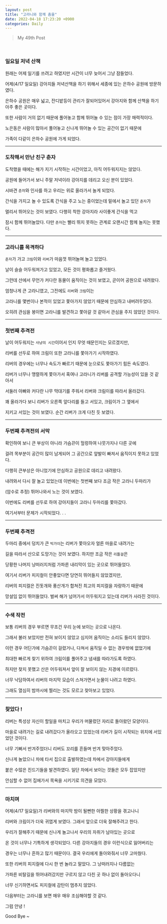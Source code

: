 ```yaml
---
layout: post
title: "고라니와 함께 춤을"
date: 2022-04-18 17:23:20 +0900
categories: Daily
---
```


> My 49th Post

<br>

### 일요일 저녁 산책

원래는 어제 일기를 쓰려고 하였지만 시간이 너무 늦어서 그냥 잠들었다.

어제(4/17 일요일) 강아지들 저녁산책을 하기 위해서 세종에 있는 은하수 공원에 방문하였다.

은하수 공원은 매우 넓고, 잔디밭등이 관리가 잘되어있어서 강아지와 함께 산책을 하기 아주 좋은 곳이다.

또한 사람이 거의 없기 때문에 풀어놓고 함께 뛰어놀 수 있는 점이 가장 매력적이다.

노은동은 사람이 많아서 풀어놓고 신나게 뛰어놀 수 있는 공간이 없기 때문에

가족이 다같이 은하수 공원에 가게 되었다.

---

### 도착해서 만난 친구 춘자

도착했을 때에는 해가 지기 시작하는 시간이었고, 아직 어두워지지는 않았다.

공원에 들어가서 보니 주말 저녁이라 강아지를 데리고 오신 분이 있었다.

시바견 `춘자`와 인사를 하고 우리는 위로 올라가서 놀게 되었다.

간식을 가지고 놀 수 있도록 간식을 주고 노는 중이었는데 밑에서 놀고 있던 `춘자`가

멀리서 뛰어오는 것이 보였다. 다행히 착한 강아지라 사이좋게 간식을 먹고

잠시 함께 뛰어놀았다. 다만 `춘자`는 빨리 뛰지 못하는 관계로 오랜시간 함께 놀지는 못했다.

---

### 고라니를 목격하다

`춘자`가 가고 `크림`이와 `리버`가 마음껏 뛰어놀며 놀고 있었다.

날이 슬슬 어두워져가고 있었고, 모든 것이 평화롭고 즐거웠다.

그런데 산에서 무언가 커다란 동물이 움직이는 것이 보였고, 곧이어 공원으로 내려왔다.

엄청나게 큰 고라니였고, 그전에도 `리버`와 `크림`이는

고라니를 몇번이나 본적이 있었고 쫓아가지 않았기 때문에 안심하고 내버려두었다.

오히려 관심을 봉이면 고라니를 발견하고 쫓아갈 것 같아서 관심을 주지 않았던 것이다.

---

### 첫번째 추격전

날이 어두워지는 `사냥의 시간`이어서 인지 무엇 때문인지는 모르겠지만,

리버를 선두로 하여 크림이 또한 고라니를 쫓아가기 시작하였다.

리버의 경우에는 너무나 속도가 빠르기 때문에 눈으로도 쫓아가기 힘든 속도였다.

리버가 너무나 맹렬하게 쫓아가서 혹여나 고라니가 리버를 공격할 가능성이 있을 것 같아서

서둘러 아빠와 커다란 나무 막대기를 주워서 리버와 크림이를 따라서 올라갔다.

꽤 올라가다 보니 리버가 오른쪽 앞다리를 들고 서있고, 크림이가 그 옆에서

지키고 서있는 것이 보였다. 순간 리버가 크게 다친 듯 보였다.

---

### 두번째 추격전의 서막

확인하여 보니 큰 부상이 아니라 가슴끈이 헐렁하여 나뭇가지나 다른 곳에

걸려 목부분이 공간이 많이 남게되어 그 공간으로 앞발이 빠져서 움직이지 못하고 있었다.

다행히 큰부상은 아니었기에 안심하고 공원으로 데리고 내려왔다.

내려와서 다시 잘 놀고 있었는데 이번에는 첫번째 보다 조금 작은 고라니 두마리가

(암수로 추정) 뛰어나와서 노는 것이 보였다.

이번에도 리버를 선두로 하여 강아지들이 고라니 두마리를 쫓아갔다.

여기서부터 문제가 시작되었다. . .

---

### 두번째 추격전

두마리 중에서 덩치가 큰 `빅가이`는 리버가 쫓아오자 얼른 마을로 내려가는

길을 따라서 산으로 도망가는 것이 보였다. 하지만 조금 작은 `리틀걸`은

당황한 나머지 낭떠러지처럼 가파른 내리막이 있는 곳으로 뛰어들었다.

여기서 리버가 피지컬이 안좋았다면 당연히 뛰어들지 않았겠지만,

리버의 피지컬은 진돗개와 풍산개가 합쳐진 최고의 피지컬을 자랑하기 때문에

망설임 없이 뛰어들었다. 벌써 해가 넘어가서 어두워지고 있는데 리버가 사라진 것이다.

---

### 수색 작전

보통 리버의 경우 부르면 무조건 우리 눈에 보이는 곳으로 나온다.

그래서 불러 보았지만 전혀 보이지 않았고 심지어 움직이는 소리도 들리지 않았다.

이런 경우 어딘가에 가슴끈이 걸렸거나, 다쳐서 움직일 수 없는 경우밖에 없었기에

최대한 빠르게 찾기 위하여 크림이를 풀어주고 냄새를 따라가도록 하였다.

하지만 찾지 못했고 산은 어두워져서 앞이 잘 보이지 않는 지경에 이르렀다.

너무 낙담하여서 리버의 마지막 모습이 스쳐가면서 눈물이 나려고 하였다.

그래도 열심히 밤까시에 찔리는 것도 모르고 찾아보고 있었다.

---

### 찾았다 !

리버는 특성상 자신이 할일을 마치고 우리가 머물렀던 자리로 돌아왔던 모양이다.

마을로 내려가는 길로 내려갔다가 올라오고 있었는데 리버가 길이 시작되는 위치에 서있었던 것이다.

너무 기뻐서 반겨주었더니 리버도 꼬리를 흔들며 반겨 맞아주었다.

신나게 놀았으니 차에 타서 집으로 출발하였는데 차에서 강아지들에게

붙은 수많은 진드기들을 발견하였다. 일단 차에서 보이는 것들은 모두 잡았지만

안심할 수 없어 집에가서 목욕을 시키기로 의견을 모았다.

---

### 마치며

어제(4/17 일요일)가 리버와의 마지막 밤이 될뻔한 아찔한 상황을 겪고나니

리버와 크림이가 더욱 귀엽게 보였다. 그래서 앞으로 더욱 잘해주려고 한다.

우리가 잘해주기 때문에 신나게 놀고나서 우리의 자취가 남아있는 곳으로

온 것이 너무나 기특하게 생각되었다. 다른 강아지들의 경우 이런식으로 잃어버리는

경우는 너무나 흔하고 많기 때문이다. 결국 우리에게 돌아와줘서 너무 고마웠다.

또한 리버의 피지컬에 다시 한 번 놀라고 말았다. 그 낭떠러지나 다름없는

가파른 비탈길을 뛰어내려갔지만 구르지 않고 다친 곳 하나 없이 돌아오다니

너무 신기하면서도 피지컬에 감탄이 멈추지 않았다.

다음부터는 고라니를 보면 매우 매우 조심해야할 것 같다.

그럼 안녕 !

Good Bye ~
